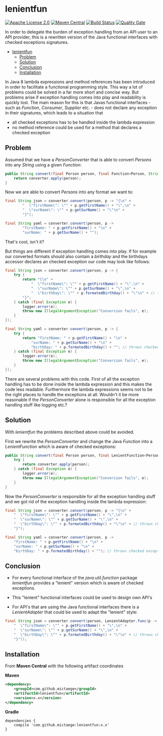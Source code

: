 # lenientfun

[![Apache License 2.0](https://img.shields.io/badge/license-Apache%202.0-blue.svg)](http://www.apache.org/licenses/LICENSE-2.0.html)
[![Maven Central](https://img.shields.io/maven-central/v/com.github.mictaege/lenientfun.svg)](http://search.maven.org/#search%7Cga%7C1%7Cg%3A%22com.github.mictaege%22%20AND%20a%3A%22lenientfun%22)
[![Build Status](https://travis-ci.org/mictaege/lenientfun.svg?branch=develop)](https://travis-ci.org/mictaege/lenientfun)
[![Quality Gate](https://sonarcloud.io/api/badges/gate?key=com.github.mictaege.lenientfun%3Adevelop)](https://sonarcloud.io/dashboard/index/com.github.mictaege.lenientfun%3Adevelop)

In order to delegate the burden of exception handling from an API user to an API provider, this is a rewritten version of the Java functional interfaces with checked exceptions signatures.

- [lenientfun](#lenientfun)
    - [Problem](#problem)
    - [Solution](#solution)
    - [Conclusion](#conclusion)
    - [Installation](#installation)

In Java 8 lambda expressions and method references has been introduced in order to facilitate a functional programming style. This way a lot of problems could be solved in a far more short and concise way. But problems arise if exception handling comes into play and readability is quickly lost. The main reason for this is that Javas functional interfaces - such as _Function_, _Consumer_, _Supplier_ etc. - does not declare any exception in their signatures, which leads to a situation that 
- all checked exceptions has to be handled inside the lambda expression
- no method reference could be used for a method that declares a checked exception



## Problem

Assumed that we have a _PersonConverter_ that is able to convert _Persons_ into any _String_ using a given _Function_:

```Java
public String convert(final Person person, final Function<Person, String> converter) {
    return converter.apply(person);
}
``` 

Now we are able to convert _Persons_ into any format we want to:

```Java
final String json = converter.convert(person, p -> "{\n" +
        "  \"firstName\": \"" + p.getFirstName() + "\",\n" +
        "  \"surName\": \"" + p.getSurName() + "\"\n" +
        "}");

final String yaml = converter.convert(person, p ->
        "firstName: " + p.getFirstName() + "\n" +
        "surName: " + p.getSurName() + "");
```

That's cool, isn't it?

But things are different if exception handling comes into play. If for example our converted formats should also contain a _birthday_ and the birthdays accessor declares an checked exception our code may look like follows:

```Java
final String json = converter.convert(person, p -> {
    try {
        return "{\n" +
            "  \"firstName\": \"" + p.getFirstName() + "\",\n" +
            "  \"surName\": \"" + p.getSurName() + "\",\n" +
            "  \"birthDay\": \"" + p.formatedBirthday() + "\"\n" + // throws checked exception
        "}";
    } catch (final Exception e) {
        logger.error(e);
        throw new IllegalArgumentException("Conversion fails", e);
    }
});

final String yaml = converter.convert(person, p -> {
    try {
        return "firstName: " + p.getFirstName() + "\n" +
            "surName: " + p.getSurName() + "\n" +
            "birthDay: " + p.formatedBirthday() + ""; // throws checked exception
    } catch (final Exception e) {
        logger.error(e);
        throw new IllegalArgumentException("Conversion fails", e);
    }
});
```
   
There are several problems with this code. First of all the exception handling has to be done inside the lambda expression and this makes the code less readable. Furthermore the lambda expressions seems not to be the right places to handle the exceptions at all. Wouldn't it be more reasonable if the _PersonConverter_ alone is responsible for all the exception handling stuff like logging etc.?

## Solution

With _lenientfun_ the problems described above could be avoided.

First we rewrite the _PersonConverter_ and change the Java _Function_ into a _LenientFunction_ which is aware of checked exceptions:

```Java
public String convert(final Person person, final LenientFunction<Person, String> converter) {
    try {
        return converter.apply(person);
    } catch (final Exception e) {
        logger.error(e);
        throw new IllegalArgumentException("Conversion fails", e);
    }
}
```

Now the _PersonConverter_ is responsible for all the exception handling stuff and we got rid of the exception handling inside the lambda expression:  

```Java
final String json = converter.convert(person, p -> "{\n" +
    "  \"firstName\": \"" + p.getFirstName() + "\",\n" +
    "  \"surName\": \"" + p.getSurName() + "\",\n" +
    "  \"birthDay\": \"" + p.formatedBirthday() + "\"\n" + // throws checked exception
    "}");

final String yaml = converter.convert(person, p ->
    "firstName: " + p.getFirstName() + "\n" +
    "surName: " + p.getSurName() + "\n" +
    "birthDay: " + p.formatedBirthday() + ""); // throws checked exception 
```

## Conclusion

- For every functional interface of the _java.util.function_ package _lenientfun_ provides a "lenient" version which is aware of checked exceptions.

- This "lenient" functional interfaces could be used to design own API's

- For API's that are using the Java functional interfaces there is a _LenientAdapter_ that could be used to adapt the "lenient" style:
```Java
final String json = converter.convert(person, LenientAdapter.func(p -> "{\n" + // converter expects java.util.function.Function
    "  \"firstName\": \"" + p.getFirstName() + "\",\n" +
    "  \"surName\": \"" + p.getSurName() + "\",\n" +
    "  \"birthDay\": \"" + p.formatedBirthday() + "\"\n" + // throws checked exception
    "}"));
```

## Installation

From **Maven Central** with the following artifact coordinates

**Maven**
```Xml
<dependency>
    <groupId>com.github.mictaege</groupId>
    <artifactId>lenientfun</artifactId>
    <version>x.x</version>
</dependency>
```
**Gradle**
```
dependencies {
    compile 'com.github.mictaege:lenientfun:x.x'
}
```